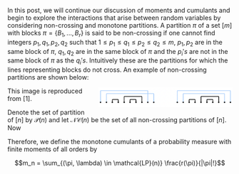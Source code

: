 In this post, we will continue our discussion of moments and cumulants and begin to explore the interactions that arise between random variables by considering non-crossing and monotone partitions. A partition $\pi$ of a set $[m]$ with blocks $\pi = \{B_1,...,B_r\}$ is said to be non-crossing if one cannot find integers $p_1, q_1, p_2, q_2$ such that $1 \leq p_1 \leq q_1 \leq p_2 \leq q_2 \leq m$, $p_1, p_2$ are in the same block of $\pi$, $q_1, q_2$ are in the same block of $\pi$ and the $p_i's$ are not in the same block of $\pi$ as the $q_i's$. Intuitively these are the partitions for which the lines representing blocks do not cross. An example of non-crossing partitions are shown below:


<div style="float: right; margin-left: 20px;">
    <img src="Screen Shot 2024-01-02 at 12.38.05 PM.png" alt="Alt Text" width="300"/>
</div>

This image is reproduced from [1]. 


Denote the set of partition of $[n]$ by $\mathcal{P}(n)$ and let $\mathcal{NC}(n)$ be the set of all non-crossing partitions of $[n]$. Now 






Therefore, we define the monotone cumulants of a probability measure with finite moments of all orders by 

$$m_n = \sum_{(\pi, \lambda) \in \mathcal{LP}(n)} \frac{r(\pi)}{|\pi|!}$$
